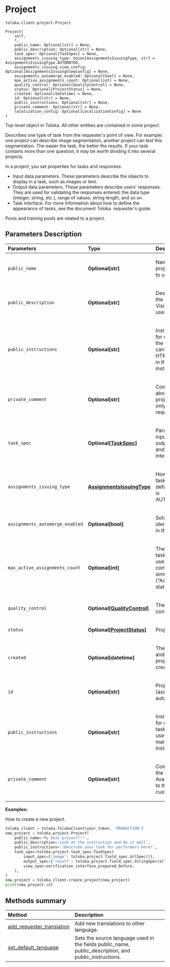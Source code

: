 # Project
`toloka.client.project.Project`

```
Project(
    self,
    *,
    public_name: Optional[str] = None,
    public_description: Optional[str] = None,
    task_spec: Optional[TaskSpec] = None,
    assignments_issuing_type: Union[AssignmentsIssuingType, str] = AssignmentsIssuingType.AUTOMATED,
    assignments_issuing_view_config: Optional[AssignmentsIssuingViewConfig] = None,
    assignments_automerge_enabled: Optional[bool] = None,
    max_active_assignments_count: Optional[int] = None,
    quality_control: Optional[QualityControl] = None,
    status: Optional[ProjectStatus] = None,
    created: Optional[datetime] = None,
    id: Optional[str] = None,
    public_instructions: Optional[str] = None,
    private_comment: Optional[str] = None,
    localization_config: Optional[LocalizationConfig] = None
)
```

Top-level object in Toloka. All other entities are contained in some project.


Describes one type of task from the requester's point of view. For example: one project can describe image segmentation,
another project can test this segmentation. The easier the task, the better the results. If your task contains more
than one question, it may be worth dividing it into several projects.

In a project, you set properties for tasks and responses:
* Input data parameters. These parameters describe the objects to display in a task, such as images or text.
* Output data parameters. These parameters describe users' responses. They are used for validating the
    responses entered: the data type (integer, string, etc.), range of values, string length, and so on.
* Task interface. For more information about how to define the appearance of tasks, see the document
    Toloka. requester's guide.

Pools and training pools are related to a project.

## Parameters Description

| Parameters | Type | Description |
| :----------| :----| :-----------|
`public_name`|**Optional\[str\]**|<p>Name of the project. Visible to users.</p>
`public_description`|**Optional\[str\]**|<p>Description of the project. Visible to users.</p>
`public_instructions`|**Optional\[str\]**|<p>Instructions for completing the task. You can use any HTML markup in the instructions.</p>
`private_comment`|**Optional\[str\]**|<p>Comments about the project. Visible only to the requester.</p>
`task_spec`|**Optional\[[TaskSpec](toloka.client.project.task_spec.TaskSpec.md)\]**|<p>Parameters for input and output data and the task interface.</p>
`assignments_issuing_type`|**[AssignmentsIssuingType](toloka.client.project.Project.AssignmentsIssuingType.md)**|<p>How to assign tasks. The default value is AUTOMATED.</p>
`assignments_automerge_enabled`|**Optional\[bool\]**|<p>Solve merging identical tasks in the project.</p>
`max_active_assignments_count`|**Optional\[int\]**|<p>The number of task suites the user can complete simultaneously (“Active” status)</p>
`quality_control`|**Optional\[[QualityControl](toloka.client.quality_control.QualityControl.md)\]**|<p>The quality control rule.</p>
`status`|**Optional\[[ProjectStatus](toloka.client.project.Project.ProjectStatus.md)\]**|<p>Project status.</p>
`created`|**Optional\[datetime\]**|<p>The UTC date and time the project was created.</p>
`id`|**Optional\[str\]**|<p>Project ID (assigned automatically).</p>
`public_instructions`|**Optional\[str\]**|<p>Instructions for completing tasks. You can use any HTML markup in the instructions.</p>
`private_comment`|**Optional\[str\]**|<p>Comment on the project. Available only to the customer.</p>

**Examples:**

How to create a new project.

```python
toloka_client = toloka.TolokaClient(your_token, 'PRODUCTION')
new_project = toloka.project.Project(
    public_name='My best project!!!',
    public_description='Look at the instruction and do it well',
    public_instructions='!Describe your task for performers here!',
    task_spec=toloka.project.task_spec.TaskSpec(
        input_spec={'image': toloka.project.field_spec.UrlSpec()},
        output_spec={'result': toloka.project.field_spec.StringSpec(allowed_values=['OK', 'BAD'])},
        view_spec=verification_interface_prepared_before,
    ),
)
new_project = toloka_client.create_project(new_project)
print(new_project.id)
```
## Methods summary

| Method | Description |
| :------| :-----------|
[add_requester_translation](toloka.client.project.Project.add_requester_translation.md)| Add new translations to other language.
[set_default_language](toloka.client.project.Project.set_default_language.md)| Sets the source language used in the fields public_name, public_description, and public_instructions.

